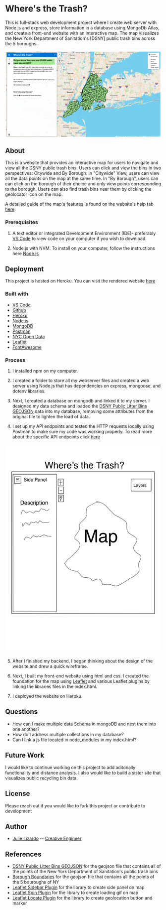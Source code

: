 # Where's the Trash?
<!-- A one sentence description of the project or assignment -->
This is full-stack web development project where I create web server with Node.js and express, store information in a database using MongoDb Atlas, and create a front-end website with an interactive map. The map visualizes the New York Department of Sanitation's [DSNY] public trash bins across the 5 boroughs. 

![Website](public/images/website.png)
<!-- It is good practice to add an about or summary -->
## About
This is a website that provides an interactive map for users to navigate and view all the DSNY public trash bins. Users can click and view the bins in two perspectives: Citywide and By Borough. In "Citywide" View, users can view all the data points on the map at the same time. In "By Borough", users can can click on the borough of their choice and only view points corresponding to the borough. Users can also find trash bins near them by clicking the geolocator icon on the map.

A detailed guide of the map's features is found on the website's help tab [here](https://wheresthetrash.herokuapp.com/).

<!-- Any knowledge or tools you will need before hand -->
### Prerequisites

1. A text editor or Integrated Development Environment (IDE)- preferably [VS Code](https://code.visualstudio.com/) to view code on your computer if you wish to download.

2. Node.js with NVM. To install on your computer, follow the instructions here [Node.js](https://github.com/itp-dwd/2020-spring/blob/master/guides/installing-nodejs.md)

<!-- any installation needs should be defined -->
<!-- Write instructions on how to start working on your project -->
<!-- Notes about the deployment -->
## Deployment

This project is hosted on Heroku. You can visit the rendered website [here](https://wheresthetrash.herokuapp.com/)

### Built with

* [VS Code](https://code.visualstudio.com/)
* [Github](https://github.com)
* [Heroku](https://www.heroku.com/)
* [Node.js](https://nodejs.org/en/)
* [MongoDB](https://www.mongodb.com/cloud/atlas)
* [Postman](https://www.postman.com/)
* [NYC Open Data](https://opendata.cityofnewyork.us/)
* [Leaflet](https://leafletjs.com/)
* [FontAwesome](https://fontawesome.com/)

### Process

1. I installed npm on my computer.

2. I created a folder to store all my webserver files and created a web server using Node.js that has dependencies on express, mongoose, and dotenv libraries.

3. Next, I created a database on mongodb and linked it to my server. I designed my data schema and loaded the [DSNY Public Litter Bins GEOJSON](https://data.cityofnewyork.us/dataset/DSNY-Litter-Basket-Inventory/uhim-nea2) data into my database, removing some attributes from the original file to lighten the load of data.

4. I set up my API endpoints and tested the HTTP requests locally using Postman to make sure my code was working properly. To read more about the specific API endpoints click [here](API.md)

![WireFrame](public/images/wireframe.png)

5. After I finished my backend, I began thinking about the design of the website and drew a quick wireframe.

6. Next, I built my front-end website using html and css. I created the foundation for the map using [Leaflet](https://leafletjs.com/) and various Leaflet plugins by linking the libraries files in the index.html. 

7. I deployed the website on Heroku.

<!--For more details about the creative process of this website development, visit my [blog] (https://julielizardo.com/)-->
## Questions
* How can I make multiple data Schema in mongoDB and nest them into one another?
* How do I address multiple collections in my database?
* Can I link a js file located in node_modules in my index.html?

## Future Work
I would like to continue working on this project to add aditonally functionality and distance analysis. I also would like to build a sister site that visualizes public recycling bin data.

## License
Please reach out if you would like to fork this project or contribute to development

## Author

* [Julie Lizardo](https://www.linkedin.com/in/julie-lizardo/)  -- [Creative Engineer](https://julielizardo.com/)

<!-- thank and reference all the things that made your project happen -->
## References
* [DSNY Public Litter Bins GEOJSON](https://data.cityofnewyork.us/dataset/DSNY-Litter-Basket-Inventory/uhim-nea2) for the geojson file that contains all of the points of the New York Department of Sanitation's public trash bins
* [Borough Boundaries](https://data.cityofnewyork.us/City-Government/Borough-Boundaries/tqmj-j8zm) for the geojson file that contains all the points of the 5 bouroughs of NY
* [Leaflet Sidebar Plugin](https://github.com/noerw/leaflet-sidebar-v2) for the library to create side panel on map
* [Leaflet Spin Plugin](https://github.com/makinacorpus/Leaflet.Spin) for the library to create loading gif on map
* [Leaflet Locate Plugin](https://github.com/domoritz/leaflet-locatecontrol) for the library to create geolocation button and marker
